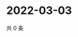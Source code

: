 # 2022-03-03

共 0 条

<!-- BEGIN WEIBO -->
<!-- 最后更新时间 Thu Mar 03 2022 18:00:43 GMT+0800 (China Standard Time) -->

<!-- END WEIBO -->
